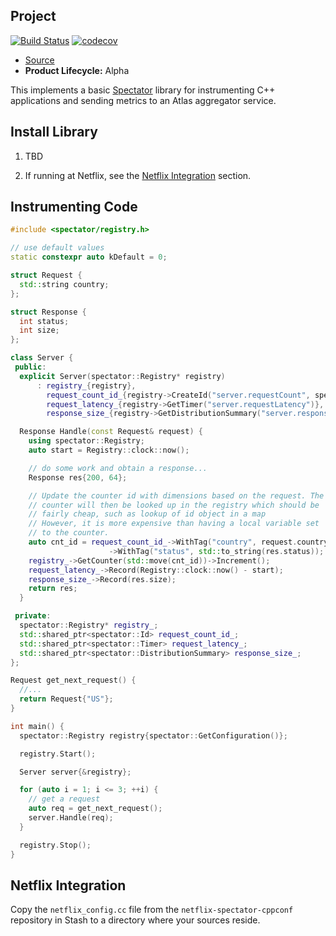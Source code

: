 ## Project

[![Build Status](https://travis-ci.org/Netflix/spectator-cpp.svg?branch=master)](https://travis-ci.org/Netflix/spectator-cpp)
[![codecov](https://codecov.io/gh/Netflix/spectator-cpp/branch/master/graph/badge.svg)](https://codecov.io/gh/Netflix/spectator-cpp)

* [Source](https://github.com/Netflix/spectator-cpp)
* **Product Lifecycle:** Alpha

This implements a basic [Spectator](https://github.com/Netflix/spectator) library for
instrumenting C++ applications and sending metrics to an Atlas aggregator service.

## Install Library

1. TBD

1. If running at Netflix, see the [Netflix Integration] section.

[Netflix Integration]: #netflix-integration

## Instrumenting Code

```C++
#include <spectator/registry.h>

// use default values
static constexpr auto kDefault = 0;

struct Request {
  std::string country;
};

struct Response {
  int status;
  int size;
};

class Server {
 public:
  explicit Server(spectator::Registry* registry)
      : registry_{registry},
        request_count_id_{registry->CreateId("server.requestCount", spectator::Tags{})},
        request_latency_{registry->GetTimer("server.requestLatency")},
        response_size_{registry->GetDistributionSummary("server.responseSizes")} {}

  Response Handle(const Request& request) {
    using spectator::Registry;
    auto start = Registry::clock::now();

    // do some work and obtain a response...
    Response res{200, 64};

    // Update the counter id with dimensions based on the request. The
    // counter will then be looked up in the registry which should be
    // fairly cheap, such as lookup of id object in a map
    // However, it is more expensive than having a local variable set
    // to the counter.
    auto cnt_id = request_count_id_->WithTag("country", request.country)
                      ->WithTag("status", std::to_string(res.status));
    registry_->GetCounter(std::move(cnt_id))->Increment();
    request_latency_->Record(Registry::clock::now() - start);
    response_size_->Record(res.size);
    return res;
  }

 private:
  spectator::Registry* registry_;
  std::shared_ptr<spectator::Id> request_count_id_;
  std::shared_ptr<spectator::Timer> request_latency_;
  std::shared_ptr<spectator::DistributionSummary> response_size_;
};

Request get_next_request() {
  //...
  return Request{"US"};
}

int main() {
  spectator::Registry registry{spectator::GetConfiguration()};

  registry.Start();

  Server server{&registry};

  for (auto i = 1; i <= 3; ++i) {
    // get a request
    auto req = get_next_request();
    server.Handle(req);
  }

  registry.Stop();
}
```

## Netflix Integration

Copy the `netflix_config.cc` file from the `netflix-spectator-cppconf` repository in Stash to a
directory where your sources reside.
